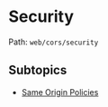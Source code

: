 # Security

Path: `web/cors/security`

## Subtopics
- [Same Origin Policies](./same_origin_policies/README.md)
